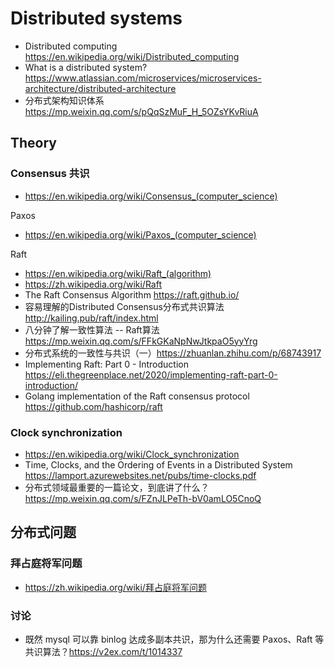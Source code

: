 # Distributed systems
- Distributed computing https://en.wikipedia.org/wiki/Distributed_computing
- What is a distributed system? https://www.atlassian.com/microservices/microservices-architecture/distributed-architecture
- 分布式架构知识体系 https://mp.weixin.qq.com/s/pQqSzMuF_H_5OZsYKvRiuA


## Theory
### Consensus 共识
- https://en.wikipedia.org/wiki/Consensus_(computer_science)

Paxos
- https://en.wikipedia.org/wiki/Paxos_(computer_science)

Raft
- https://en.wikipedia.org/wiki/Raft_(algorithm)
- https://zh.wikipedia.org/wiki/Raft
- The Raft Consensus Algorithm https://raft.github.io/
- 容易理解的Distributed Consensus分布式共识算法 http://kailing.pub/raft/index.html
- 八分钟了解一致性算法 -- Raft算法 https://mp.weixin.qq.com/s/FFkGKaNpNwJtkpaO5yyYrg
- 分布式系统的一致性与共识（一）https://zhuanlan.zhihu.com/p/68743917
- Implementing Raft: Part 0 - Introduction https://eli.thegreenplace.net/2020/implementing-raft-part-0-introduction/
- Golang implementation of the Raft consensus protocol https://github.com/hashicorp/raft

### Clock synchronization
- https://en.wikipedia.org/wiki/Clock_synchronization
- Time, Clocks, and the Ordering of Events in a Distributed System https://lamport.azurewebsites.net/pubs/time-clocks.pdf
- 分布式领域最重要的一篇论文，到底讲了什么？https://mp.weixin.qq.com/s/FZnJLPeTh-bV0amLO5CnoQ


## 分布式问题
### 拜占庭将军问题
- https://zh.wikipedia.org/wiki/拜占庭将军问题

### 讨论
- 既然 mysql 可以靠 binlog 达成多副本共识，那为什么还需要 Paxos、Raft 等共识算法？https://v2ex.com/t/1014337
